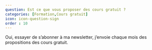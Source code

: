 ```yaml
---
question: Est ce que vous proposer des cours gratuit ?
categories: [Formation,Cours gratuit]
icon: icon-question-sign
order : 10
---
```

Oui, essayer de s’abonner à ma newsletter, j’envoie chaque mois des propositions des cours gratuit.